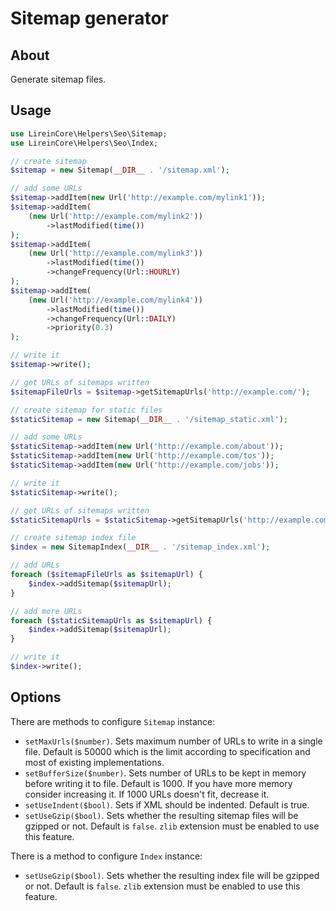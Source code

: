 # Sitemap generator

## About

Generate sitemap files.

## Usage

```php
use LireinCore\Helpers\Seo\Sitemap;
use LireinCore\Helpers\Seo\Index;

// create sitemap
$sitemap = new Sitemap(__DIR__ . '/sitemap.xml');

// add some URLs
$sitemap->addItem(new Url('http://example.com/mylink1'));
$sitemap->addItem(
    (new Url('http://example.com/mylink2'))
        ->lastModified(time())
);
$sitemap->addItem(
    (new Url('http://example.com/mylink3'))
        ->lastModified(time())
        ->changeFrequency(Url::HOURLY)
);
$sitemap->addItem(
    (new Url('http://example.com/mylink4'))
        ->lastModified(time())
        ->changeFrequency(Url::DAILY)
        ->priority(0.3)
);

// write it
$sitemap->write();

// get URLs of sitemaps written
$sitemapFileUrls = $sitemap->getSitemapUrls('http://example.com/');

// create sitemap for static files
$staticSitemap = new Sitemap(__DIR__ . '/sitemap_static.xml');

// add some URLs
$staticSitemap->addItem(new Url('http://example.com/about'));
$staticSitemap->addItem(new Url('http://example.com/tos'));
$staticSitemap->addItem(new Url('http://example.com/jobs'));

// write it
$staticSitemap->write();

// get URLs of sitemaps written
$staticSitemapUrls = $staticSitemap->getSitemapUrls('http://example.com/');

// create sitemap index file
$index = new SitemapIndex(__DIR__ . '/sitemap_index.xml');

// add URLs
foreach ($sitemapFileUrls as $sitemapUrl) {
    $index->addSitemap($sitemapUrl);
}

// add more URLs
foreach ($staticSitemapUrls as $sitemapUrl) {
    $index->addSitemap($sitemapUrl);
}

// write it
$index->write();
```

Options
-------

There are methods to configure `Sitemap` instance:
 
- `setMaxUrls($number)`. Sets maximum number of URLs to write in a single file.
  Default is 50000 which is the limit according to specification and most of
  existing implementations.
- `setBufferSize($number)`. Sets number of URLs to be kept in memory before writing it to file.
  Default is 1000. If you have more memory consider increasing it. If 1000 URLs doesn't fit,
  decrease it.
- `setUseIndent($bool)`. Sets if XML should be indented. Default is true.
- `setUseGzip($bool)`. Sets whether the resulting sitemap files will be gzipped or not.
  Default is `false`. `zlib` extension must be enabled to use this feature.

There is a method to configure `Index` instance:

- `setUseGzip($bool)`. Sets whether the resulting index file will be gzipped or not.
  Default is `false`. `zlib` extension must be enabled to use this feature.